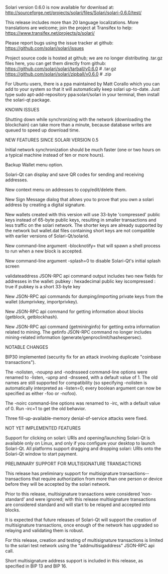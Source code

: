 Solari version 0.6.0 is now available for download at:
http://sourceforge.net/projects/solari/files/Solari/solari-0.6.0/test/

This release includes more than 20 language localizations.
More translations are welcome; join the
project at Transifex to help:
https://www.transifex.net/projects/p/solari/

Please report bugs using the issue tracker at github:
https://github.com/solari/solari/issues

Project source code is hosted at github; we are no longer
distributing .tar.gz files here, you can get them
directly from github:
https://github.com/solari/solari/tarball/v0.6.0  # .tar.gz
https://github.com/solari/solari/zipball/v0.6.0  # .zip

For Ubuntu users, there is a ppa maintained by Matt Corallo which
you can add to your system so that it will automatically keep
solari up-to-date.  Just type
sudo apt-add-repository ppa:solari/solari
in your terminal, then install the solari-qt package.


KNOWN ISSUES

Shutting down while synchronizing with the network
(downloading the blockchain) can take more than a minute,
because database writes are queued to speed up download
time.


NEW FEATURES SINCE SOLARI VERSION 0.5

Initial network synchronization should be much faster
(one or two hours on a typical machine instead of ten or more
hours).

Backup Wallet menu option.

Solari-Qt can display and save QR codes for sending
and receiving addresses.

New context menu on addresses to copy/edit/delete them.

New Sign Message dialog that allows you to prove that you
own a solari address by creating a digital
signature.

New wallets created with this version will
use 33-byte 'compressed' public keys instead of
65-byte public keys, resulting in smaller
transactions and less traffic on the solari
network. The shorter keys are already supported
by the network but wallet.dat files containing
short keys are not compatible with earlier
versions of Solari-Qt/solarid.

New command-line argument -blocknotify=<command>
that will spawn a shell process to run <command> 
when a new block is accepted.

New command-line argument -splash=0 to disable
Solari-Qt's initial splash screen

validateaddress JSON-RPC api command output includes
two new fields for addresses in the wallet:
pubkey : hexadecimal public key
iscompressed : true if pubkey is a short 33-byte key

New JSON-RPC api commands for dumping/importing
private keys from the wallet (dumprivkey, importprivkey).

New JSON-RPC api command for getting information about
blocks (getblock, getblockhash).

New JSON-RPC api command (getmininginfo) for getting
extra information related to mining. The getinfo
JSON-RPC command no longer includes mining-related
information (generate/genproclimit/hashespersec).



NOTABLE CHANGES

BIP30 implemented (security fix for an attack involving
duplicate "coinbase transactions").

The -nolisten, -noupnp and -nodnsseed command-line
options were renamed to -listen, -upnp and -dnsseed,
with a default value of 1. The old names are still
supported for compatibility (so specifying -nolisten
is automatically interpreted as -listen=0; every
boolean argument can now be specified as either
-foo or -nofoo).

The -noirc command-line options was renamed to
-irc, with a default value of 0. Run -irc=1 to
get the old behavior.

Three fill-up-available-memory denial-of-service
attacks were fixed.


NOT YET IMPLEMENTED FEATURES

Support for clicking on solari: URIs and
opening/launching Solari-Qt is available only on Linux,
and only if you configure your desktop to launch
Solari-Qt. All platforms support dragging and dropping
solari: URIs onto the Solari-Qt window to start
payment.


PRELIMINARY SUPPORT FOR MULTISIGNATURE TRANSACTIONS

This release has preliminary support for multisignature
transactions-- transactions that require authorization
from more than one person or device before they
will be accepted by the solari network.

Prior to this release, multisignature transactions
were considered 'non-standard' and were ignored;
with this release multisignature transactions are
considered standard and will start to be relayed
and accepted into blocks.

It is expected that future releases of Solari-Qt
will support the creation of multisignature transactions,
once enough of the network has upgraded so relaying
and validating them is robust.

For this release, creation and testing of multisignature
transactions is limited to the solari test network using
the "addmultisigaddress" JSON-RPC api call.

Short multisignature address support is included in this
release, as specified in BIP 13 and BIP 16.
